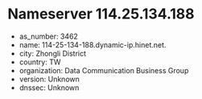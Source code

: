 # Nameserver 114.25.134.188

* as_number: 3462
* name: 114-25-134-188.dynamic-ip.hinet.net.
* city: Zhongli District
* country: TW
* organization: Data Communication Business Group
* version: Unknown
* dnssec: Unknown

